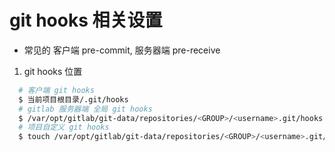 # git hooks 相关设置

* 常见的 客户端 pre-commit, 服务器端 pre-receive

1. git hooks 位置
```bash
  # 客户端 git hooks
  $ 当前项目根目录/.git/hooks
  # gitlab 服务器端 全局 git hooks
  $ /var/opt/gitlab/git-data/repositories/<GROUP>/<username>.git/hooks
  # 项目自定义 git hooks
  $ touch /var/opt/gitlab/git-data/repositories/<GROUP>/<username>.git/custom_hooks/pre-receive
```